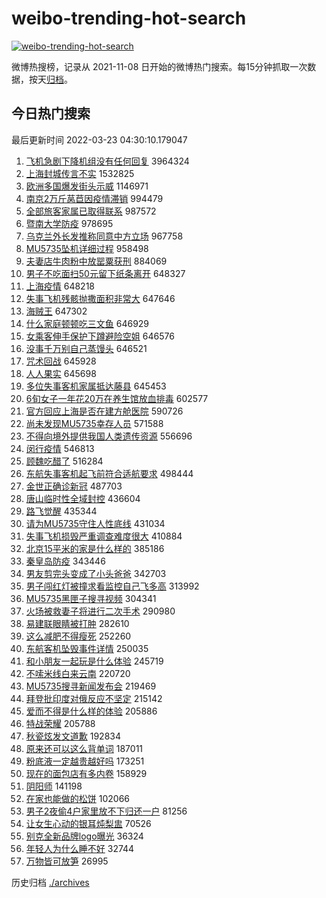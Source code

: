 # weibo-trending-hot-search

[![weibo-trending-hot-search](https://github.com/ameizi/weibo-trending-hot-search/actions/workflows/ci.yml/badge.svg)](https://github.com/ameizi/weibo-trending-hot-search/actions/workflows/ci.yml)

微博热搜榜，记录从 2021-11-08 日开始的微博热门搜索。每15分钟抓取一次数据，按天[归档](./archives)。

## 今日热门搜索

<!-- BEGIN --> 
最后更新时间 2022-03-23 04:30:10.179047 
1. [飞机急剧下降机组没有任何回复](https://s.weibo.com/weibo?q=%23%E9%A3%9E%E6%9C%BA%E6%80%A5%E5%89%A7%E4%B8%8B%E9%99%8D%E6%9C%BA%E7%BB%84%E6%B2%A1%E6%9C%89%E4%BB%BB%E4%BD%95%E5%9B%9E%E5%A4%8D%23&Refer=top) 3964324
1. [上海封城传言不实](https://s.weibo.com/weibo?q=%23%E4%B8%8A%E6%B5%B7%E5%B0%81%E5%9F%8E%E4%BC%A0%E8%A8%80%E4%B8%8D%E5%AE%9E%23&Refer=top) 1532825
1. [欧洲多国爆发街头示威](https://s.weibo.com/weibo?q=%23%E6%AC%A7%E6%B4%B2%E5%A4%9A%E5%9B%BD%E7%88%86%E5%8F%91%E8%A1%97%E5%A4%B4%E7%A4%BA%E5%A8%81%23&Refer=top) 1146971
1. [南京2万斤莴苣因疫情滞销](https://s.weibo.com/weibo?q=%23%E5%8D%97%E4%BA%AC2%E4%B8%87%E6%96%A4%E8%8E%B4%E8%8B%A3%E5%9B%A0%E7%96%AB%E6%83%85%E6%BB%9E%E9%94%80%23&Refer=top) 994479
1. [全部旅客家属已取得联系](https://s.weibo.com/weibo?q=%23%E5%85%A8%E9%83%A8%E6%97%85%E5%AE%A2%E5%AE%B6%E5%B1%9E%E5%B7%B2%E5%8F%96%E5%BE%97%E8%81%94%E7%B3%BB%23&Refer=top) 987572
1. [暨南大学防疫](https://s.weibo.com/weibo?q=%E6%9A%A8%E5%8D%97%E5%A4%A7%E5%AD%A6%E9%98%B2%E7%96%AB&Refer=top) 978695
1. [乌克兰外长发推称同意中方立场](https://s.weibo.com/weibo?q=%23%E4%B9%8C%E5%85%8B%E5%85%B0%E5%A4%96%E9%95%BF%E5%8F%91%E6%8E%A8%E7%A7%B0%E5%90%8C%E6%84%8F%E4%B8%AD%E6%96%B9%E7%AB%8B%E5%9C%BA%23&Refer=top) 967758
1. [MU5735坠机详细过程](https://s.weibo.com/weibo?q=%23MU5735%E5%9D%A0%E6%9C%BA%E8%AF%A6%E7%BB%86%E8%BF%87%E7%A8%8B%23&Refer=top) 958498
1. [夫妻店牛肉粉中放罂粟获刑](https://s.weibo.com/weibo?q=%23%E5%A4%AB%E5%A6%BB%E5%BA%97%E7%89%9B%E8%82%89%E7%B2%89%E4%B8%AD%E6%94%BE%E7%BD%82%E7%B2%9F%E8%8E%B7%E5%88%91%23&Refer=top) 884069
1. [男子不吃面扫50元留下纸条离开](https://s.weibo.com/weibo?q=%23%E7%94%B7%E5%AD%90%E4%B8%8D%E5%90%83%E9%9D%A2%E6%89%AB50%E5%85%83%E7%95%99%E4%B8%8B%E7%BA%B8%E6%9D%A1%E7%A6%BB%E5%BC%80%23&Refer=top) 648327
1. [上海疫情](https://s.weibo.com/weibo?q=%23%E4%B8%8A%E6%B5%B7%E7%96%AB%E6%83%85%23&Refer=top) 648218
1. [失事飞机残骸抛撒面积非常大](https://s.weibo.com/weibo?q=%23%E5%A4%B1%E4%BA%8B%E9%A3%9E%E6%9C%BA%E6%AE%8B%E9%AA%B8%E6%8A%9B%E6%92%92%E9%9D%A2%E7%A7%AF%E9%9D%9E%E5%B8%B8%E5%A4%A7%23&Refer=top) 647646
1. [海贼王](https://s.weibo.com/weibo?q=%E6%B5%B7%E8%B4%BC%E7%8E%8B&Refer=top) 647302
1. [什么家庭顿顿吃三文鱼](https://s.weibo.com/weibo?q=%E4%BB%80%E4%B9%88%E5%AE%B6%E5%BA%AD%E9%A1%BF%E9%A1%BF%E5%90%83%E4%B8%89%E6%96%87%E9%B1%BC&Refer=top) 646929
1. [女乘客伸手保护下蹲避险空姐](https://s.weibo.com/weibo?q=%23%E5%A5%B3%E4%B9%98%E5%AE%A2%E4%BC%B8%E6%89%8B%E4%BF%9D%E6%8A%A4%E4%B8%8B%E8%B9%B2%E9%81%BF%E9%99%A9%E7%A9%BA%E5%A7%90%23&Refer=top) 646576
1. [没事千万别自己蒸馒头](https://s.weibo.com/weibo?q=%23%E6%B2%A1%E4%BA%8B%E5%8D%83%E4%B8%87%E5%88%AB%E8%87%AA%E5%B7%B1%E8%92%B8%E9%A6%92%E5%A4%B4%23&Refer=top) 646521
1. [咒术回战](https://s.weibo.com/weibo?q=%E5%92%92%E6%9C%AF%E5%9B%9E%E6%88%98&Refer=top) 645928
1. [人人果实](https://s.weibo.com/weibo?q=%E4%BA%BA%E4%BA%BA%E6%9E%9C%E5%AE%9E&Refer=top) 645698
1. [多位失事客机家属抵达藤县](https://s.weibo.com/weibo?q=%23%E5%A4%9A%E4%BD%8D%E5%A4%B1%E4%BA%8B%E5%AE%A2%E6%9C%BA%E5%AE%B6%E5%B1%9E%E6%8A%B5%E8%BE%BE%E8%97%A4%E5%8E%BF%23&Refer=top) 645453
1. [6旬女子一年花20万在养生馆放血排毒](https://s.weibo.com/weibo?q=%236%E6%97%AC%E5%A5%B3%E5%AD%90%E4%B8%80%E5%B9%B4%E8%8A%B120%E4%B8%87%E5%9C%A8%E5%85%BB%E7%94%9F%E9%A6%86%E6%94%BE%E8%A1%80%E6%8E%92%E6%AF%92%23&Refer=top) 602577
1. [官方回应上海是否在建方舱医院](https://s.weibo.com/weibo?q=%23%E5%AE%98%E6%96%B9%E5%9B%9E%E5%BA%94%E4%B8%8A%E6%B5%B7%E6%98%AF%E5%90%A6%E5%9C%A8%E5%BB%BA%E6%96%B9%E8%88%B1%E5%8C%BB%E9%99%A2%23&Refer=top) 590726
1. [尚未发现MU5735幸存人员](https://s.weibo.com/weibo?q=%23%E5%B0%9A%E6%9C%AA%E5%8F%91%E7%8E%B0MU5735%E5%B9%B8%E5%AD%98%E4%BA%BA%E5%91%98%23&Refer=top) 571588
1. [不得向境外提供我国人类遗传资源](https://s.weibo.com/weibo?q=%23%E4%B8%8D%E5%BE%97%E5%90%91%E5%A2%83%E5%A4%96%E6%8F%90%E4%BE%9B%E6%88%91%E5%9B%BD%E4%BA%BA%E7%B1%BB%E9%81%97%E4%BC%A0%E8%B5%84%E6%BA%90%23&Refer=top) 556696
1. [闵行疫情](https://s.weibo.com/weibo?q=%E9%97%B5%E8%A1%8C%E7%96%AB%E6%83%85&Refer=top) 546813
1. [顾魏吃醋了](https://s.weibo.com/weibo?q=%23%E9%A1%BE%E9%AD%8F%E5%90%83%E9%86%8B%E4%BA%86%23&Refer=top) 516284
1. [东航失事客机起飞前符合适航要求](https://s.weibo.com/weibo?q=%23%E4%B8%9C%E8%88%AA%E5%A4%B1%E4%BA%8B%E5%AE%A2%E6%9C%BA%E8%B5%B7%E9%A3%9E%E5%89%8D%E7%AC%A6%E5%90%88%E9%80%82%E8%88%AA%E8%A6%81%E6%B1%82%23&Refer=top) 498444
1. [金世正确诊新冠](https://s.weibo.com/weibo?q=%23%E9%87%91%E4%B8%96%E6%AD%A3%E7%A1%AE%E8%AF%8A%E6%96%B0%E5%86%A0%23&Refer=top) 487703
1. [唐山临时性全域封控](https://s.weibo.com/weibo?q=%23%E5%94%90%E5%B1%B1%E4%B8%B4%E6%97%B6%E6%80%A7%E5%85%A8%E5%9F%9F%E5%B0%81%E6%8E%A7%23&Refer=top) 436604
1. [路飞觉醒](https://s.weibo.com/weibo?q=%E8%B7%AF%E9%A3%9E%E8%A7%89%E9%86%92&Refer=top) 435344
1. [请为MU5735守住人性底线](https://s.weibo.com/weibo?q=%23%E8%AF%B7%E4%B8%BAMU5735%E5%AE%88%E4%BD%8F%E4%BA%BA%E6%80%A7%E5%BA%95%E7%BA%BF%23&Refer=top) 431034
1. [失事飞机损毁严重调查难度很大](https://s.weibo.com/weibo?q=%23%E5%A4%B1%E4%BA%8B%E9%A3%9E%E6%9C%BA%E6%8D%9F%E6%AF%81%E4%B8%A5%E9%87%8D%E8%B0%83%E6%9F%A5%E9%9A%BE%E5%BA%A6%E5%BE%88%E5%A4%A7%23&Refer=top) 410884
1. [北京15平米的家是什么样的](https://s.weibo.com/weibo?q=%23%E5%8C%97%E4%BA%AC15%E5%B9%B3%E7%B1%B3%E7%9A%84%E5%AE%B6%E6%98%AF%E4%BB%80%E4%B9%88%E6%A0%B7%E7%9A%84%23&Refer=top) 385186
1. [秦皇岛防疫](https://s.weibo.com/weibo?q=%E7%A7%A6%E7%9A%87%E5%B2%9B%E9%98%B2%E7%96%AB&Refer=top) 343446
1. [男友剪完头变成了小头爸爸](https://s.weibo.com/weibo?q=%23%E7%94%B7%E5%8F%8B%E5%89%AA%E5%AE%8C%E5%A4%B4%E5%8F%98%E6%88%90%E4%BA%86%E5%B0%8F%E5%A4%B4%E7%88%B8%E7%88%B8%23&Refer=top) 342703
1. [男子闯红灯被撞求看监控自己飞多高](https://s.weibo.com/weibo?q=%23%E7%94%B7%E5%AD%90%E9%97%AF%E7%BA%A2%E7%81%AF%E8%A2%AB%E6%92%9E%E6%B1%82%E7%9C%8B%E7%9B%91%E6%8E%A7%E8%87%AA%E5%B7%B1%E9%A3%9E%E5%A4%9A%E9%AB%98%23&Refer=top) 313992
1. [MU5735黑匣子搜寻视频](https://s.weibo.com/weibo?q=%23MU5735%E9%BB%91%E5%8C%A3%E5%AD%90%E6%90%9C%E5%AF%BB%E8%A7%86%E9%A2%91%23&Refer=top) 304341
1. [火场被救妻子将进行二次手术](https://s.weibo.com/weibo?q=%23%E7%81%AB%E5%9C%BA%E8%A2%AB%E6%95%91%E5%A6%BB%E5%AD%90%E5%B0%86%E8%BF%9B%E8%A1%8C%E4%BA%8C%E6%AC%A1%E6%89%8B%E6%9C%AF%23&Refer=top) 290980
1. [易建联眼睛被打肿](https://s.weibo.com/weibo?q=%23%E6%98%93%E5%BB%BA%E8%81%94%E7%9C%BC%E7%9D%9B%E8%A2%AB%E6%89%93%E8%82%BF%23&Refer=top) 282610
1. [这么减肥不得瘦死](https://s.weibo.com/weibo?q=%23%E8%BF%99%E4%B9%88%E5%87%8F%E8%82%A5%E4%B8%8D%E5%BE%97%E7%98%A6%E6%AD%BB%23&Refer=top) 252260
1. [东航客机坠毁事件详情](https://s.weibo.com/weibo?q=%23%E4%B8%9C%E8%88%AA%E5%AE%A2%E6%9C%BA%E5%9D%A0%E6%AF%81%E4%BA%8B%E4%BB%B6%E8%AF%A6%E6%83%85%23&Refer=top) 250035
1. [和小朋友一起玩是什么体验](https://s.weibo.com/weibo?q=%23%E5%92%8C%E5%B0%8F%E6%9C%8B%E5%8F%8B%E4%B8%80%E8%B5%B7%E7%8E%A9%E6%98%AF%E4%BB%80%E4%B9%88%E4%BD%93%E9%AA%8C%23&Refer=top) 245719
1. [不嗦米线白来云南](https://s.weibo.com/weibo?q=%23%E4%B8%8D%E5%97%A6%E7%B1%B3%E7%BA%BF%E7%99%BD%E6%9D%A5%E4%BA%91%E5%8D%97%23&Refer=top) 220720
1. [MU5735搜寻新闻发布会](https://s.weibo.com/weibo?q=%23MU5735%E6%90%9C%E5%AF%BB%E6%96%B0%E9%97%BB%E5%8F%91%E5%B8%83%E4%BC%9A%23&Refer=top) 219469
1. [拜登批印度对俄反应不坚定](https://s.weibo.com/weibo?q=%23%E6%8B%9C%E7%99%BB%E6%89%B9%E5%8D%B0%E5%BA%A6%E5%AF%B9%E4%BF%84%E5%8F%8D%E5%BA%94%E4%B8%8D%E5%9D%9A%E5%AE%9A%23&Refer=top) 215142
1. [爱而不得是什么样的体验](https://s.weibo.com/weibo?q=%23%E7%88%B1%E8%80%8C%E4%B8%8D%E5%BE%97%E6%98%AF%E4%BB%80%E4%B9%88%E6%A0%B7%E7%9A%84%E4%BD%93%E9%AA%8C%23&Refer=top) 205886
1. [特战荣耀](https://s.weibo.com/weibo?q=%E7%89%B9%E6%88%98%E8%8D%A3%E8%80%80&Refer=top) 205788
1. [秋瓷炫发文道歉](https://s.weibo.com/weibo?q=%23%E7%A7%8B%E7%93%B7%E7%82%AB%E5%8F%91%E6%96%87%E9%81%93%E6%AD%89%23&Refer=top) 192834
1. [原来还可以这么背单词](https://s.weibo.com/weibo?q=%23%E5%8E%9F%E6%9D%A5%E8%BF%98%E5%8F%AF%E4%BB%A5%E8%BF%99%E4%B9%88%E8%83%8C%E5%8D%95%E8%AF%8D%23&Refer=top) 187011
1. [粉底液一定越贵越好吗](https://s.weibo.com/weibo?q=%23%E7%B2%89%E5%BA%95%E6%B6%B2%E4%B8%80%E5%AE%9A%E8%B6%8A%E8%B4%B5%E8%B6%8A%E5%A5%BD%E5%90%97%23&Refer=top) 173251
1. [现在的面包店有多内卷](https://s.weibo.com/weibo?q=%23%E7%8E%B0%E5%9C%A8%E7%9A%84%E9%9D%A2%E5%8C%85%E5%BA%97%E6%9C%89%E5%A4%9A%E5%86%85%E5%8D%B7%23&Refer=top) 158929
1. [阴阳师](https://s.weibo.com/weibo?q=%E9%98%B4%E9%98%B3%E5%B8%88&Refer=top) 141198
1. [在家也能做的松饼](https://s.weibo.com/weibo?q=%23%E5%9C%A8%E5%AE%B6%E4%B9%9F%E8%83%BD%E5%81%9A%E7%9A%84%E6%9D%BE%E9%A5%BC%23&Refer=top) 102066
1. [男子2夜偷4户家里放不下归还一户](https://s.weibo.com/weibo?q=%23%E7%94%B7%E5%AD%902%E5%A4%9C%E5%81%B74%E6%88%B7%E5%AE%B6%E9%87%8C%E6%94%BE%E4%B8%8D%E4%B8%8B%E5%BD%92%E8%BF%98%E4%B8%80%E6%88%B7%23&Refer=top) 81256
1. [让女生心动的银耳炖梨盅](https://s.weibo.com/weibo?q=%23%E8%AE%A9%E5%A5%B3%E7%94%9F%E5%BF%83%E5%8A%A8%E7%9A%84%E9%93%B6%E8%80%B3%E7%82%96%E6%A2%A8%E7%9B%85%23&Refer=top) 70526
1. [别克全新品牌logo曝光](https://s.weibo.com/weibo?q=%23%E5%88%AB%E5%85%8B%E5%85%A8%E6%96%B0%E5%93%81%E7%89%8Clogo%E6%9B%9D%E5%85%89%23&Refer=top) 36324
1. [年轻人为什么睡不好](https://s.weibo.com/weibo?q=%23%E5%B9%B4%E8%BD%BB%E4%BA%BA%E4%B8%BA%E4%BB%80%E4%B9%88%E7%9D%A1%E4%B8%8D%E5%A5%BD%23&Refer=top) 32744
1. [万物皆可放笋](https://s.weibo.com/weibo?q=%23%E4%B8%87%E7%89%A9%E7%9A%86%E5%8F%AF%E6%94%BE%E7%AC%8B%23&Refer=top) 26995
<!-- END -->

历史归档 [./archives](./archives)


